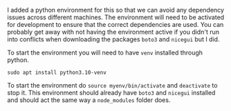 I added a python environment for this so that we can avoid any dependency issues across different machines.
The environment will need to be activated for development to ensure that the correct dependencies are used.
You can probably get away with not having the environment active if you didn't run into conflicts when downloading 
the packages `boto3` and `nicegui` but I did. 

To start the environment you will need to have `venv` installed through python.

`sudo apt install python3.10-venv`

To start the environment do `source myenv/bin/activate` and `deactivate` to stop it.
This environment should already have `boto3` and `nicegui` installed and should act the same way a `node_modules` folder does.
